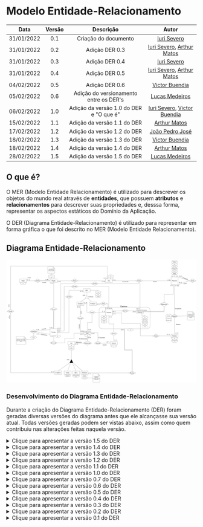# Modelo Entidade-Relacionamento

|    Data    | Versão | Descrição | Autor |
| :---: | :----: | :---: | :---: |
| 31/01/2022 | 0.1 | Criação do documento | [Iuri Severo](https://github.com/iurisevero) |
| 31/01/2022 | 0.2 | Adição DER 0.3 | [Iuri Severo](https://github.com/iurisevero), [Arthur Matos](https://github.com/Arthur-Gaudium) |
| 31/01/2022 | 0.3 | Adição DER 0.4 | [Iuri Severo](https://github.com/iurisevero) |
| 31/01/2022 | 0.4 | Adição DER 0.5 | [Iuri Severo](https://github.com/iurisevero), [Arthur Matos](https://github.com/Arthur-Gaudium) |
| 04/02/2022 | 0.5 | Adição DER 0.6 | [Victor Buendia](https://github.com/Victor-Buendia) |
| 05/02/2022 | 0.6 | Adição do versionamento entre os DER's | [Lucas Medeiros](https://github.com/medeiroslucas) |
| 06/02/2022 | 1.0 | Adição da versão 1.0 do DER e "O que é" | [Iuri Severo](https://github.com/iurisevero), [Victor Buendia](https://github.com/Victor-Buendia) |
| 15/02/2022 | 1.1 | Adição da versão 1.1 do DER | [Arthur Matos](https://github.com/Arthur-Gaudium) |
| 17/02/2022 | 1.2 | Adição da versão 1.2 do DER | [João Pedro José](https://github.com/sudjoao) |
| 18/02/2022 | 1.3 | Adição da versão 1.3 do DER | [Victor Buendia](https://github.com/Victor-Buendia) |
| 18/02/2022 | 1.4 | Adição da versão 1.4 do DER | [Arthur Matos](https://github.com/Arthur-Gaudium) |
| 28/02/2022 | 1.5 | Adição da versão 1.5 do DER | [Lucas Medeiros](https://github.com/medeiroslucas) |


## O que é?

O MER (Modelo Entidade Relacionamento) é utilizado para descrever os objetos do mundo real através de **entidades**, que possuem **atributos** e **relacionamentos** para descrever suas propriedades e, desssa forma, representar os aspectos estáticos do Domínio da Aplicação. 

O DER (Diagrama Entidade-Relacionamento) é utilizado para representar em forma gráfica o que foi descrito no MER (Modelo Entidade Relacionamento).

## Diagrama Entidade-Relacionamento

![DER v1.5](../Assets/Images/MER/DERv1.5.png)


### Desenvolvimento do Diagrama Entidade-Relacionamento

Durante a criação do Diagrama Entidade-Relacionamento (DER) foram geradas diversas versões do diagrama antes que ele alcançasse sua versão atual. Todas versões geradas podem ser vistas abaixo, assim como quem contribuiu nas alterações feitas naquela versão.

<details>
<summary>Clique para apresentar a versão 1.5 do DER</summary>

### DER v1.5

As modificações realizadas nesta versão foram:
- Adição do relacionamento contém entre NPC e posição
- Adição do atributo derivado Descrição Visível na entidade Registra

![DER v1.5](../Assets/Images/MER/DERv1.5.png)

**Autor(es):** [Iuri Severo](https://github.com/iurisevero), [Victor Buendia](https://github.com/Victor-Buendia) <br><br>
</details>

<details>
<summary>Clique para apresentar a versão 1.4 do DER</summary>

### DER v1.4

As modificações realizadas nesta versão foram:
- Remoção das entidades fracas

![DER v1.4](../Assets/Images/MER/DERv1.4.png)

**Autor(es):** [Iuri Severo](https://github.com/iurisevero), [Victor Buendia](https://github.com/Victor-Buendia) <br><br>
</details>

<details>
<summary>Clique para apresentar a versão 1.3 do DER</summary>

### DER v1.3

As modificações realizadas nesta versão foram:
- Criação da Instância de Item
- Remoção das instâncias de Pokebola, Evo Stone, Berry e Candy
- Eliminação do atributo "Quantidade" do CR "Guarda"
- Remoção do atributo "Nro de pokemons capturados" do CR "Pokedex"
- Remoção do atributo "Tipo" do CR "Item"
- Adição de papéis para remover ambiguidades
- Correção gráfica em entidades fracas

![DER v1.3](../Assets/Images/MER/DERv1.3.png)

**Autor(es):** [Arthur Matos](https://github.com/Arthur-Gaudium), [Iuri Severo](https://github.com/iurisevero), [João Pedro José](https://github.com/sudjoao), [Victor Buendia](https://github.com/Victor-Buendia), [Lucas Medeiros](https://github.com/medeiroslucas)<br><br>

</details>

<details>
<summary>Clique para apresentar a versão 1.2 do DER</summary>

### DER v1.2

As modificações realizadas nesta versão foram:
- Alteração nas especializações de items
- Exclusão das entidades fracas de se relacionavam com as especializações de item
- Criação da entidade fraca Instância de Item
- Redistribuição dos relacionamentos de Item para Instância de Item

![DER v1.2](../Assets/Images/MER/DERv1.2.png)

**Autor(es):** [Arthur Matos](https://github.com/Arthur-Gaudium), [Iuri Severo](https://github.com/iurisevero), [João Pedro José](https://github.com/sudjoao), [Victor Buendia](https://github.com/Victor-Buendia)<br><br>
</details>


<details>
<summary>Clique para apresentar a versão 1.1 do DER</summary>


### DER v1.1

As modificações realizadas nesta versão foram:
- Alteração nas entidades que deveriam ser entidades fracas;
- Alteração do relacionamento de captura com pokebola para com instância de pokebola;
- Adição da chave primária do mapa;

![DER v1.1](../Assets/Images/MER/DERv1.1.png)

**Autor(es):** [Arthur Matos](https://github.com/Arthur-Gaudium)
</details>


<details>
<summary>Clique para apresentar a versão 1.0 do DER</summary>

### DER v1.0

As modificações realizadas nesta versão foram:
- Correção da especificação de NPCs
- Adição da cardinalidade entre os itens e suas respectivas instâncias

![DER v1.0](../Assets/Images/MER/DERv1.0.png)

**Autor(es):** [Iuri Severo](https://github.com/iurisevero), [Victor Buendia](https://github.com/Victor-Buendia)
</details>

<details>
<summary>Clique para apresentar a versão 0.7 do DER</summary>

### DER v0.7

As modificações realizadas nesta versão foram:
- Criação das entidades de instancia dos itens;
- Alteração do relacionamento para Participação Total em todas as instâncias;
- Criação da generalização NPC;
- Criação da entidade Professor;
- Criação do relacionamento Professor-Treinador;
- Alteração na cardinalidade da EvoStone - Tipo.

![DER v0.7](../Assets/Images/MER/DERv0.7.png)

**Autor(es):** [João Guedes](https://github.com/sudjoao) e [Lucas Medeiros](https://github.com/medeiroslucas)
</details>

<details>
<summary>Clique para apresentar a versão 0.6 do DER</summary>

### DER v0.6
As modificações realizadas nesta versão foram:
- Eliminação do CE **NPC** e a herança incorreta que ela possuía;
- Inserção do ternário entre os CEs **Vendedor**, **Item** e **Treinador** através do CR **Vende**;
- Alteração das notas textuais incorretas de movimento para incluir movimentos "Para cima" e "Para baixo";
- Transformação do atributo "Nível" para derivado na **Instância de Pokémon**;
- Alteração da herança incorreta de (P,E) para (T,E) nos itens.

![DER v0.6](../Assets/Images/MER/DERv0.6.png)

**Autor(es):** [Victor Buendia](https://github.com/Victor-Buendia)<br><br>

</details>

<details>
<summary>Clique para apresentar a versão 0.5 do DER</summary>

### DER v0.5


As principais modificações realizadas nesta versão foram:
- Criação da CE **Mochila**
- Criação da CE **Vendedor**
- Criação da CE **EvoStone**
- Criação da CE **Candy**
- Criação da CE **Berry**
- Adição de outras heranças para **Item**: **EvoStone**, **Candy**, **Berry**
- Adição de uma nova herança para **NPC**: **Vendedor**
- Novo relacionamento entre **Item** e **Mochila**
- Novo relacionamento entre **Item** e **Vendedor**
- Novo relacionamento entre **Treinador** e **NPC**
- Novo relacionamento entre **Treinador** e **Mochila**
- Novo relacionamento entre **EvoStore** e **Tipo**
- Novo auto-relacionamento *evolui* para **Pokemon** 


![DER v0.5](../Assets/Images/MER/DERv0.5.png)

**Autor(es):** [Arthur Matos](https://github.com/Arthur-Gaudium), [Iuri Severo](https://github.com/iurisevero)<br><br>

</details>

<details>
<summary>Clique para apresentar a versão 0.4 do DER</summary>

### DER v0.4


As principais modificações realizadas nesta versão foram:
- Adição dos atributos de **Instância de Pokemon**
- Remoção do relacionamento entre **Pokedex** e **Instância de Pokemon**
- Novo relacionamento entre **Treinador** e **Pokedex**
- Novo relacionamento entre **Pokemon** e **Pokedex**


![DER v0.4](../Assets/Images/MER/DERv0.4.png)

**Autor(es):** [Iuri Severo](https://github.com/iurisevero)<br><br>

</details>

<details>
<summary>Clique para apresentar a versão 0.3 do DER</summary>

### DER v0.3

As principais modificações realizadas nesta versão foram:
- Adição dos atributos de **Tipo**
- Adição dos atributos na relação *Registra* entre **Pokedex** e **Instância de Pokemon**
- Adição do relacionamento entre **Instância de Pokemon** e **Posição**
- Remoção do ternário entre **Região**, **Tipo** e **Instância de Pokemon** para dois relacionamentos
- Novo relacionamento entre **Região** e **Tipo**
- Novo relacionamento entre **Tipo** e **Pokemon**


![DER v0.3](../Assets/Images/MER/DERv0.3.png)


**Autor(es):** [Arthur Matos](https://github.com/Arthur-Gaudium), [Iuri Severo](https://github.com/iurisevero)<br><br>

</details>

<details>
<summary>Clique para apresentar a versão 0.2 do DER</summary>

### DER v0.2

As principais modificações realizadas nesta versão foram:
- Criação da CE **Instância de Pokemon**
- Adição dos atributos de **Pokemon**
- Adição dos atributos de **Treinador**
- Adição dos atributos de **NPC**
- Adição dos atributos de **Item**
- Adição dos atributos de **Região**
- Adição do relacionamento entre **Pokedex** e **Pokemon**
- Adição do relacionamento entre **Instância de Pokemon** e **Treinador**
- Adição do relacionamento entre **Item** e **Posição**
- Adição do relacionamento entre **Treinador** e **Pokebola**


![DER v0.2](../Assets/Images/MER/DERv0.2.png)

**Autor(es):** [Arthur Matos](https://github.com/Arthur-Gaudium), [Iuri Severo](https://github.com/iurisevero), [João Pedro José](https://github.com/sudjoao), [Victor Buendia](https://github.com/Victor-Buendia)<br><br>

</details>

<details>
<summary>Clique para apresentar a versão 0.1 do DER</summary>

### DER v0.1

![DER v0.1](../Assets/Images/MER/DERv0.1.png)

**Autor(es):** [Arthur Matos](https://github.com/Arthur-Gaudium), [Iuri Severo](https://github.com/iurisevero), [João Pedro José](https://github.com/sudjoao), [Victor Buendia](https://github.com/Victor-Buendia)<br><br>

</details>
